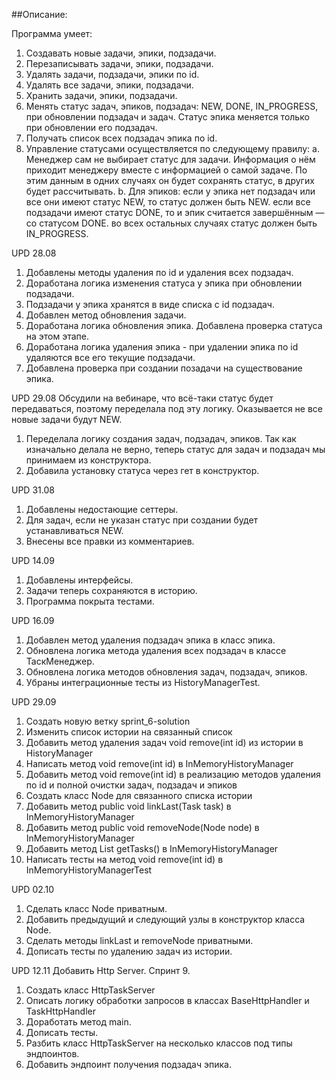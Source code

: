 ##Описание:


Программа умеет:
1. Создавать новые задачи, эпики, подзадачи.
2. Перезаписывать задачи, эпики, подзадачи.
3. Удалять задачи, подзадачи, эпики по id.
4. Удалять все задачи, эпики, подзадачи.
5. Хранить задачи, эпики, подзадачи.
6. Менять статус задач, эпиков, подзадач: NEW, DONE, IN_PROGRESS, при обновлении подзадач и задач.
   Статус эпика меняется только при обновлении его подзадач.
7. Получать список всех подзадач эпика по id.
8. Управление статусами осуществляется по следующему правилу:
   a. Менеджер сам не выбирает статус для задачи. Информация о нём приходит менеджеру вместе с информацией о самой задаче. По этим данным в одних случаях он будет сохранять статус, в других будет рассчитывать.
   b. Для эпиков:
   если у эпика нет подзадач или все они имеют статус NEW, то статус должен быть NEW.
   если все подзадачи имеют статус DONE, то и эпик считается завершённым — со статусом DONE.
   во всех остальных случаях статус должен быть IN_PROGRESS.

UPD 28.08
1. Добавлены методы удаления по id и удаления всех подзадач.
2. Доработана логика изменения статуса у эпика при обновлении подзадачи.
3. Подзадачи у эпика хранятся в виде списка с id подзадач.
4. Добавлен метод обновления задачи.
5. Доработана логика обновления эпика. Добавлена проверка статуса на этом этапе.
6. Доработана логика удаления эпика - при удалении эпика по id удаляются все его текущие подзадачи.
7. Добавлена проверка при создании позадачи на существование эпика.

UPD 29.08
Обсудили на вебинаре, что всё-таки статус будет передаваться, поэтому переделала под эту логику.
Оказывается не все новые задачи будут NEW.
1. Переделала логику создания задач, подзадач, эпиков. Так как изначально делала не верно, теперь статус для задач и подзадач мы принимаем
   из конструктора.
2. Добавила установку статуса через гет в конструктор.

UPD 31.08
1. Добавлены недостающие сеттеры.
2. Для задач, если не указан статус при создании будет устанавливаться NEW.
3. Внесены все правки из комментариев.

UPD 14.09
1. Добавлены интерфейсы.
2. Задачи теперь сохраняются в историю.
3. Программа покрыта тестами.

UPD 16.09
1. Добавлен метод удаления подзадач эпика в класс эпика.
2. Обновлена логика метода удаления всех подзадач в классе ТаскМенеджер.
3. Обновлена логика методов обновления задач, подзадач, эпиков.
4. Убраны интеграционные тесты из HistoryManagerTest.

UPD 29.09
1. Создать новую ветку sprint_6-solution
2. Изменить список истории на связанный список
3. Добавить метод удаления задач  void remove(int id) из истории в HistoryManager
4. Написать метод  void remove(int id) в InMemoryHistoryManager
5. Добавить метод  void remove(int id) в реализацию методов удаления по id и полной очистки задач, подзадач и эпиков
6. Создать класс Node для связанного списка истории
7. Добавить метод public void linkLast(Task task) в InMemoryHistoryManager
8. Добавить метод public void removeNode(Node node) в InMemoryHistoryManager
9. Добавить метод List<Task> getTasks() в InMemoryHistoryManager
10. Написать тесты на метод  void remove(int id) в InMemoryHistoryManagerTest

UPD 02.10
1. Сделать класс Node приватным. 
2. Добавить предыдущий и следующий узлы в конструктор класса Node.
3. Сделать методы linkLast и removeNode приватными. 
4. Дописать тесты по удалению задач из истории. 

UPD 12.11
Добавить Http Server. Спринт 9.
1. Создать класс HttpTaskServer
2. Описать логику обработки запросов в классах BaseHttpHandler и TaskHttpHandler
3. Доработать метод main.
4. Дописать тесты.
5. Разбить класс HttpTaskServer на несколько классов под типы эндпоинтов.
6. Добавить эндпоинт получения подзадач эпика.